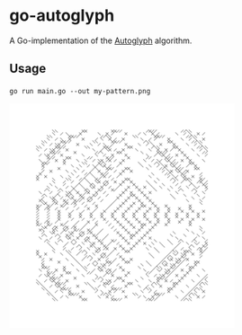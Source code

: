 # go-autoglyph

A Go-implementation of the [Autoglyph](https://larvalabs.com/autoglyphs) algorithm.

## Usage

`go run main.go --out my-pattern.png`

<img src="https://github.com/emilwidlund/go-autoglyph/blob/master/pattern.png?raw=true" width="400" />

